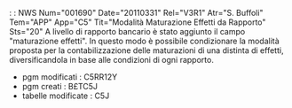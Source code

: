  :  : NWS Num="001690" Date="20110331" Rel="V3R1" Atr="S. Buffoli" Tem="APP" App="C5" Tit="Modalità Maturazione Effetti da Rapporto" Sts="20"
A livello di rapporto bancario è stato aggiunto il campo "maturazione effetti". In questo modo è possibile condizionare la modalità proposta per la contabilizzazione delle maturazioni di una distinta di effetti, diversificandola in base alle condizioni di ogni rapporto.

-  pgm modificati :  C5RR12Y
-  pgm creati :  B£TC5J
-  tabelle modificate :  C5J
